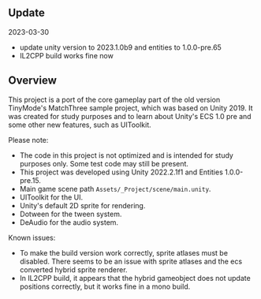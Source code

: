 ## Update
2023-03-30
- update unity version to 2023.1.0b9 and entities to 1.0.0-pre.65
- IL2CPP build works fine now


## Overview

This project is a port of the core gameplay part of the old version TinyMode's MatchThree sample project, which was based on Unity 2019. It was created for study purposes and to learn about Unity's ECS 1.0 pre and some other new features, such as UIToolkit.

Please note:

- The code in this project is not optimized and is intended for study purposes only. Some test code may still be present.
- This project was developed using Unity 2022.2.1f1 and Entities 1.0.0-pre.15.
- Main game scene path `Assets/_Project/scene/main.unity`.
- UIToolkit for the UI.
- Unity's default 2D sprite for rendering.
- Dotween for the tween system.
- DeAudio for the audio system.

Known issues:

- To make the build version work correctly, sprite atlases must be disabled. There seems to be an issue with sprite atlases and the ecs converted hybrid sprite renderer.
- In IL2CPP build, it appears that the hybrid gameobject does not update positions correctly, but it works fine in a mono build.